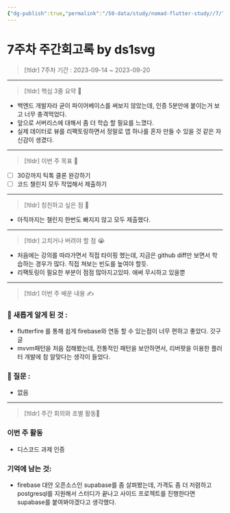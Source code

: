 ```yaml
---
{"dg-publish":true,"permalink":"/50-data/study/nomad-flutter-study//7/"}
---
```


# 7주차 주간회고록 by ds1svg

> [!tldr] 7주차
> 기간 : 2023-09-14 ~ 2023-09-20

---

> [!tldr]  핵심 3줄 요약 💖
- 백엔드 개발자라 굳이 파이어베이스를 써보지 않았는데, 인증 5분만에 붙이는거 보고 너무 충격먹었다.
- 앞으로 서버리스에 대해서 좀 더 학습 할 필요를 느꼈다.
- 실제 데이터로 뷰를 리팩토링하면서 정말로 앱 하나를 혼자 만들 수 있을 것 같은 자신감이 생겼다.

---

> [!tldr]  이번 주 목표 🎯
- [ ] 30강까지 틱톡 클론 완강하기
- [ ] 코드 챌린지 모두 작업해서 제출하기

---

> [!tldr] 칭친하고 싶은 점 👏
- 아직까지는 챌린지 한번도 빠지지 않고 모두 제출했다.

---

> [!tldr] 고치거나 버려야 할 점 😭
- 처음에는 강의를 따라가면서 직접 타이핑 했는데, 지금은 github  diff만 보면서 학습하는 경우가 많다. 직접 쳐보는 빈도를 높여야 할듯.
- 리팩토링이 필요한 부분이 점점 많아지고있따. 애써 무시하고 있을뿐

---

> [!tldr]  이번 주 배운 내용 ✍️

### 🤩 새롭게 알게 된 것 :
- flutterfire 를 통해 쉽게 firebase와 연동 할 수 있는점이 너무 편하고 좋았다. 갓구글 
- mvvm패턴을 처음 접해봤는데, 전통적인 패턴을 보안하면서, 리버팟을 이용한 플러터 개발에 참 알맞다는 생각이 들었다.
### 🤔 질문 :
- 없음
---

> [!tldr] 주간 회의와 조별 활동💖

### 이번 주 활동
- 디스코드 과제 인증

### 기억에 남는 것:
- firebase 대안 오픈소스인 supabase를 좀 살펴봤는데, 가격도 좀 더 저렴하고 postgresql를 지원해서 스터디가 끝나고 사이드 프로젝트를 진행한다면 supabase를 붙여봐야겠다고 생각했다.

